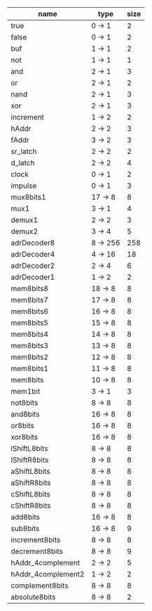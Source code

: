 | name | type | size |
| -- | -- | -- |
| true | 0 -> 1 | 2 |
| false | 0 -> 1 | 2 |
| buf | 1 -> 1 | 2 |
| not | 1 -> 1 | 1 |
| and | 2 -> 1 | 3 |
| or | 2 -> 1 | 2 |
| nand | 2 -> 1 | 3 |
| xor | 2 -> 1 | 3 |
| increment | 1 -> 2 | 2 |
| hAddr | 2 -> 2 | 3 |
| fAddr | 3 -> 2 | 3 |
| sr_latch | 2 -> 2 | 2 |
| d_latch | 2 -> 2 | 4 |
| clock | 0 -> 1 | 2 |
| impulse | 0 -> 1 | 3 |
| mux8bits1 | 17 -> 8 | 8 |
| mux1 | 3 -> 1 | 4 |
| demux1 | 2 -> 2 | 3 |
| demux2 | 3 -> 4 | 5 |
| adrDecoder8 | 8 -> 256 | 258 |
| adrDecoder4 | 4 -> 16 | 18 |
| adrDecoder2 | 2 -> 4 | 6 |
| adrDecoder1 | 1 -> 2 | 2 |
| mem8bits8 | 18 -> 8 | 8 |
| mem8bits7 | 17 -> 8 | 8 |
| mem8bits6 | 16 -> 8 | 8 |
| mem8bits5 | 15 -> 8 | 8 |
| mem8bits4 | 14 -> 8 | 8 |
| mem8bits3 | 13 -> 8 | 8 |
| mem8bits2 | 12 -> 8 | 8 |
| mem8bits1 | 11 -> 8 | 8 |
| mem8bits | 10 -> 8 | 8 |
| mem1bit | 3 -> 1 | 3 |
| not8bits | 8 -> 8 | 8 |
| and8bits | 16 -> 8 | 8 |
| or8bits | 16 -> 8 | 8 |
| xor8bits | 16 -> 8 | 8 |
| lShiftL8bits | 8 -> 8 | 8 |
| lShiftR8bits | 8 -> 8 | 8 |
| aShiftL8bits | 8 -> 8 | 8 |
| aShiftR8bits | 8 -> 8 | 8 |
| cShiftL8bits | 8 -> 8 | 8 |
| cShiftR8bits | 8 -> 8 | 8 |
| add8bits | 16 -> 8 | 8 |
| sub8bits | 16 -> 8 | 9 |
| increment8bits | 8 -> 8 | 8 |
| decrement8bits | 8 -> 8 | 9 |
| hAddr_4complement | 2 -> 2 | 5 |
| hAddr_4complement2 | 1 -> 2 | 2 |
| complement8bits | 8 -> 8 | 8 |
| absolute8bits | 8 -> 8 | 2 |